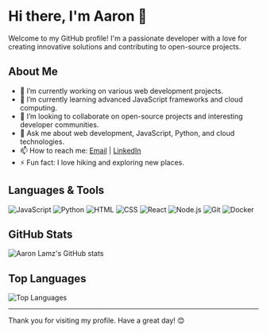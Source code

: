 # Hi there, I'm Aaron 👋

Welcome to my GitHub profile! I'm a passionate developer with a love for creating innovative solutions and contributing to open-source projects. 

## About Me

- 🔭 I’m currently working on various web development projects.
- 🌱 I’m currently learning advanced JavaScript frameworks and cloud computing.
- 👯 I’m looking to collaborate on open-source projects and interesting developer communities.
- 💬 Ask me about web development, JavaScript, Python, and cloud technologies.
- 📫 How to reach me: [Email](mailto:aaronlamz@gmail.com) | [LinkedIn](https://www.linkedin.com/in/jiajun-lin-43673b1a0)
- ⚡ Fun fact: I love hiking and exploring new places.

## Languages & Tools

![JavaScript](https://img.shields.io/badge/-JavaScript-yellow?style=flat&logo=javascript)
![Python](https://img.shields.io/badge/-Python-blue?style=flat&logo=python)
![HTML](https://img.shields.io/badge/-HTML-orange?style=flat&logo=html5)
![CSS](https://img.shields.io/badge/-CSS-blue?style=flat&logo=css3)
![React](https://img.shields.io/badge/-React-blue?style=flat&logo=react)
![Node.js](https://img.shields.io/badge/-Node.js-green?style=flat&logo=node.js)
![Git](https://img.shields.io/badge/-Git-orange?style=flat&logo=git)
![Docker](https://img.shields.io/badge/-Docker-blue?style=flat&logo=docker)

## GitHub Stats

![Aaron Lamz's GitHub stats](https://github-readme-stats.vercel.app/api?username=aaronlamz&show_icons=true&theme=radical)

## Top Languages

![Top Languages](https://github-readme-stats.vercel.app/api/top-langs/?username=aaronlamz&layout=compact&theme=radical)

<!--## Projects

Here are some of my notable projects:

- [Project 1](https://github.com/aaronlamz/project1): Description of project 1.
- [Project 2](https://github.com/aaronlamz/project2): Description of project 2.
- [Project 3](https://github.com/aaronlamz/project3): Description of project 3.

Feel free to explore my repositories and reach out if you'd like to collaborate on something exciting!
-->
---

Thank you for visiting my profile. Have a great day! 😊
